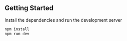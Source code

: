 ## Getting Started

Install the dependencies and run the development server

```bash
npm install
npm run dev
```